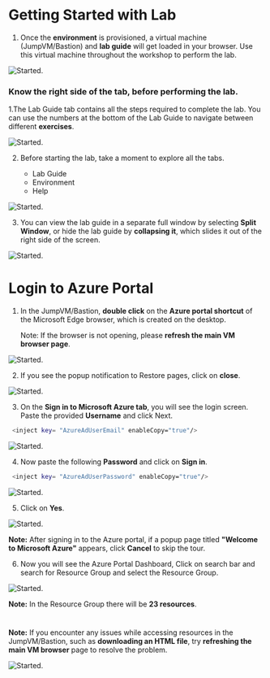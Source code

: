 # Getting Started with Lab

1. Once the **environment** is provisioned, a virtual machine (JumpVM/Bastion) and **lab guide** will get loaded in your browser. Use this virtual machine throughout the workshop to perform the lab. 


![Started.](GetStarted/Task1.png)


### Know the right side of the tab, before performing the lab.

1.The Lab Guide tab contains all the steps required to complete the lab. You can use the numbers at the bottom of the Lab Guide to navigate between different **exercises**.

![Started.](GetStarted/Task3.png)

2. Before starting the lab, take a moment to explore all the tabs.

    - Lab Guide
    - Environment
    - Help

![Started.](GetStarted/Task4.png)


3. You can view the lab guide in a separate full window by selecting **Split Window**, or hide the lab guide by **collapsing it**, which slides it out of the right side of the screen.

![Started.](GetStarted/Task5.png)


# Login to Azure Portal

1. In the JumpVM/Bastion, **double click** on the **Azure portal shortcut** of the Microsoft Edge browser, which is created on the desktop.

   Note: If the browser is not opening, please **refresh the main VM browser page**.

![Started.](GetStarted/Task6.png)

2. If you see the popup notification to Restore pages, click on **close**.

![Started.](GetStarted/Task7.png)

3. On the **Sign in to Microsoft Azure tab**, you will see the login screen. Paste the provided **Username** and click Next.

```BASH
 <inject key= "AzureAdUserEmail" enableCopy="true"/>
```

![Started.](GetStarted/Task8.png)

4. Now paste the following **Password** and click on **Sign in**.

```BASH
 <inject key= "AzureAdUserPassword" enableCopy="true"/>
```

![Started.](GetStarted/Task9.png)

5. Click on **Yes**.

![Started.](GetStarted/Task10.png)

**Note:** After signing in to the Azure portal, if a popup page titled **"Welcome to Microsoft Azure"** appears, click **Cancel** to skip the tour.

6. Now you will see the Azure Portal Dashboard, Click on search bar and search for **<inject key= "resourcegroup" enableCopy="true"/>** Resource Group and select the Resource Group.

![Started.](GetStarted/Task11.png)


**Note:** In the Resource Group there will be **23 resources**.

#

**Note:** If you encounter any issues while accessing resources in the JumpVM/Bastion, such as **downloading an HTML file**, try **refreshing the main VM browser** page to resolve the problem.

![Started.](GetStarted/Issue1.png)

